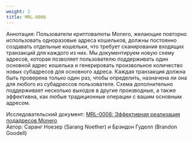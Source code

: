 ```yaml
---
weight: 1
title: MRL-0006
---
```


Аннотация: Пользователи криптовалюты Monero, желающие повторно использовать одноразовые адреса кошельков, должны постоянно создавать отдельные кошельки, что требует сканирования входящих транзакций для каждого из них. Мы документируем новую схему адресов, которая позволяет пользователю поддерживать один основной адрес кошелька и генерировать произвольное количество новых субадресов для основного адреса. Каждая транзакция должна быть проверена только один раз, чтобы определить, назначена ли она для любого из субадрессов пользователя. Схема дополнительно поддерживает несколько выходов в другие производные, а также эффективна, как любые традиционные операции с вашим основным адресом.

Исследовательский документ: [MRL-0006: Эффективная реализация подадресов Monero](https://docs.xmr.ru/research/mrl-0006/MRL-0006.pdf)  
Автор: Саранг Ноезер (Sarang Noether) и Брэндон Гуделл (Brandon Goodell)
